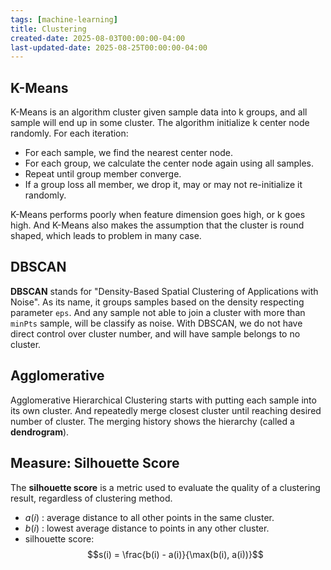 ```yaml
---
tags: [machine-learning]
title: Clustering
created-date: 2025-08-03T00:00:00-04:00
last-updated-date: 2025-08-25T00:00:00-04:00
---
```


## K-Means

K-Means is an algorithm cluster given sample data into k groups, and all sample will end up in some cluster. The algorithm initialize k center node randomly. For each iteration:

- For each sample, we find the nearest center node.
- For each group, we calculate the center node again using all samples.
- Repeat until group member converge.
- If a group loss all member, we drop it, may or may not re-initialize it randomly.

K-Means performs poorly when feature dimension goes high, or k goes high. And K-Means also makes the assumption that the cluster is round shaped, which leads to problem in many case.

## DBSCAN

**DBSCAN** stands for "Density-Based Spatial Clustering of Applications with Noise". As its name, it groups samples based on the density respecting parameter `eps`. And any sample not able to join a cluster with more than `minPts` sample, will be classify as noise. With DBSCAN, we do not have direct control over cluster number, and will have sample belongs to no cluster.

## Agglomerative

Agglomerative Hierarchical Clustering starts with putting each sample into its own cluster. And repeatedly merge closest cluster until reaching desired number of cluster. The merging history shows the hierarchy (called a **dendrogram**).

## Measure: Silhouette Score

The **silhouette score** is a metric used to evaluate the quality of a clustering result, regardless of clustering method.

- $a(i)$ : average distance to all other points in the same cluster.
- $b(i)$ : lowest average distance to points in any other cluster.
- silhouette score:
  $$s(i) = \frac{b(i) - a(i)}{\max(b(i), a(i))}$$